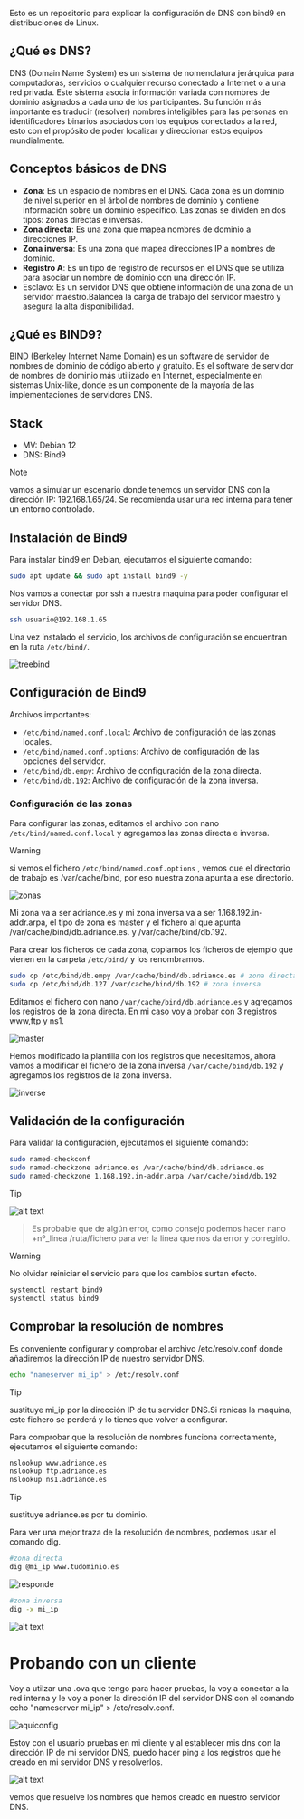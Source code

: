 Esto es un repositorio para explicar la configuración de DNS con bind9 en distribuciones de Linux. 

## ¿Qué es DNS?
DNS (Domain Name System) es un sistema de nomenclatura jerárquica para computadoras, servicios o cualquier recurso conectado a Internet o a una red privada. Este sistema asocia información variada con nombres de dominio asignados a cada uno de los participantes. Su función más importante es traducir (resolver) nombres inteligibles para las personas en identificadores binarios asociados con los equipos conectados a la red, esto con el propósito de poder localizar y direccionar estos equipos mundialmente.

## Conceptos básicos de DNS

- **Zona**: Es un espacio de nombres en el DNS. Cada zona es un dominio de nivel superior en el árbol de nombres de dominio y contiene información sobre un dominio específico. Las zonas se dividen en dos tipos: zonas directas e inversas.
- **Zona directa**: Es una zona que mapea nombres de dominio a direcciones IP.
- **Zona inversa**: Es una zona que mapea direcciones IP a nombres de dominio.
- **Registro A**: Es un tipo de registro de recursos en el DNS que se utiliza para asociar un nombre de dominio con una dirección IP.
- Esclavo: Es un servidor DNS que obtiene información de una zona de un servidor maestro.Balancea la carga de trabajo del servidor maestro y asegura la alta disponibilidad.

## ¿Qué es BIND9?

BIND (Berkeley Internet Name Domain) es un software de servidor de nombres de dominio de código abierto y gratuito. Es el software de servidor de nombres de dominio más utilizado en Internet, especialmente en sistemas Unix-like, donde es un componente de la mayoría de las implementaciones de servidores DNS.

## Stack

- MV: Debian 12
- DNS: Bind9
> [!NOTE]
> vamos a simular un escenario donde tenemos un servidor DNS con la dirección IP: 192.168.1.65/24. Se recomienda usar una red interna para tener un entorno controlado.

## Instalación de Bind9

Para instalar bind9 en Debian, ejecutamos el siguiente comando:

```bash
sudo apt update && sudo apt install bind9 -y
```

Nos vamos a conectar por ssh a nuestra maquina para poder configurar el servidor DNS.

```bash
ssh usuario@192.168.1.65
```
Una vez instalado el servicio, los archivos de configuración se encuentran en la ruta `/etc/bind/`.

![treebind](image.png)

## Configuración de Bind9

Archivos importantes:

- `/etc/bind/named.conf.local`: Archivo de configuración de las zonas locales.
- `/etc/bind/named.conf.options`: Archivo de configuración de las opciones del servidor.
- `/etc/bind/db.empy`: Archivo de configuración de la zona directa.
- `/etc/bind/db.192`: Archivo de configuración de la zona inversa.

### Configuración de las zonas

Para configurar las zonas, editamos el archivo con nano `/etc/bind/named.conf.local` y agregamos las zonas directa e inversa.
> [!WARNING]
> si vemos el fichero `/etc/bind/named.conf.options` , vemos que el directorio de trabajo es /var/cache/bind, por eso nuestra zona apunta a ese directorio.

![zonas](image-1.png)

Mi zona va a ser adriance.es y mi zona inversa va a ser 1.168.192.in-addr.arpa, el tipo de zona  es master y el fichero al que apunta /var/cache/bind/db.adriance.es. y  /var/cache/bind/db.192.

Para crear los ficheros de cada zona, copiamos los ficheros de ejemplo que vienen en la carpeta `/etc/bind/` y los renombramos.

```bash
sudo cp /etc/bind/db.empy /var/cache/bind/db.adriance.es # zona directa
sudo cp /etc/bind/db.127 /var/cache/bind/db.192 # zona inversa
```

Editamos el fichero con nano `/var/cache/bind/db.adriance.es` y agregamos los registros de la zona directa. En mi caso voy a probar con 3 registros www,ftp y ns1.

![master](image-2.png)

Hemos modificado la plantilla con los registros que necesitamos, ahora vamos a modificar el fichero de la zona inversa `/var/cache/bind/db.192` y agregamos los registros de la zona inversa.

![inverse](image-3.png)

## Validación de la configuración

Para validar la configuración, ejecutamos el siguiente comando:

```bash
sudo named-checkconf
sudo named-checkzone adriance.es /var/cache/bind/db.adriance.es
sudo named-checkzone 1.168.192.in-addr.arpa /var/cache/bind/db.192
```
> [!TIP]
![alt text](image-5.png)
> Es probable que de algún error, como consejo podemos hacer nano +nº_linea /ruta/fichero para ver la linea que nos da error y corregirlo.

> [!WARNING]
No olvidar reiniciar el servicio para que los cambios surtan efecto.

```bash
systemctl restart bind9
systemctl status bind9
```

## Comprobar la resolución de nombres

Es conveniente configurar y comprobar el archivo /etc/resolv.conf donde añadiremos la dirección IP de nuestro servidor DNS.
```bash
echo "nameserver mi_ip" > /etc/resolv.conf
```
> [!TIP]
> sustituye mi_ip por la dirección IP de tu servidor DNS.Si renicas la maquina, este fichero se perderá y lo tienes que volver a configurar.



Para comprobar que la resolución de nombres funciona correctamente, ejecutamos el siguiente comando:

```bash
nslookup www.adriance.es
nslookup ftp.adriance.es
nslookup ns1.adriance.es
```
> [!TIP]
> sustituye adriance.es por tu dominio.

Para ver una mejor traza de la resolución de nombres, podemos usar el comando dig.

```bash
#zona directa
dig @mi_ip www.tudominio.es
```
![responde](image-6.png)

```bash
#zona inversa
dig -x mi_ip
```
![alt text](image-7.png)


# Probando con un cliente

Voy a utilzar una .ova que tengo para hacer pruebas, la voy a conectar a la red interna y le voy a poner la dirección IP del servidor DNS con el comando echo "nameserver mi_ip" > /etc/resolv.conf.

![aquiconfig](image-8.png)

Estoy con el usuario pruebas en mi cliente y al establecer mis dns con la dirección IP de mi servidor DNS, puedo hacer ping a los registros que he creado en mi servidor DNS y resolverlos.

![alt text](image-9.png)

vemos que resuelve los nombres que hemos creado en nuestro servidor DNS.

